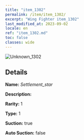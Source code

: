 ```yaml
---
title: "item_1302"
permalink: /item/item_1302/
excerpt: "Wing Fighter item_1302"
last_modified_at: 2023-09-02
locale: en
ref: "item_1302.md"
toc: false
classes: wide
---
```



 ![Unknown_1302](/images/item/Settlement_star_p.png)



## Details

 **Name:** *Settlement_star* 

 **Description:** 

 **Rarity:** 1 

 **Type:** 1 

 **Suction:** true 

 **Auto Suction:** false 


